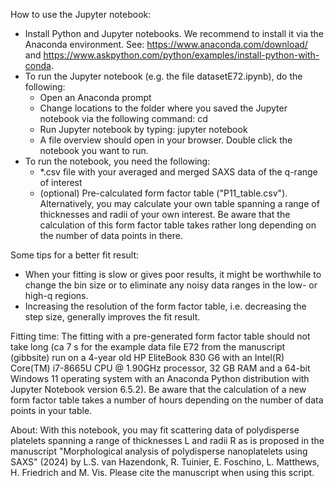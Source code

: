 How to use the Jupyter notebook:
* Install Python and Jupyter notebooks. We recommend to install it via the Anaconda environment. See: https://www.anaconda.com/download/ and https://www.askpython.com/python/examples/install-python-with-conda. 
* To run the Jupyter notebook (e.g. the file datasetE72.ipynb), do the following:
	* Open an Anaconda prompt
	* Change locations to the folder where you saved the Jupyter notebook via the following command: cd <folder path>
	* Run Jupyter notebook by typing: jupyter notebook
	* A file overview should open in your browser. Double click the notebook you want to run.
* To run the notebook, you need the following:
	* *.csv file with your averaged and merged SAXS data of the q-range of interest
	* (optional) Pre-calculated form factor table ("P11_table.csv"). Alternatively, you may calculate your own table spanning a range of thicknesses and radii of your own interest. Be aware that the calculation of this form factor table takes rather long depending on the number of data points in there. 


Some tips for a better fit result:
* When your fitting is slow or gives poor results, it might be worthwhile to change the bin size or to eliminate any noisy data ranges in the low- or high-q regions.
* Increasing the resolution of the form factor table, i.e. decreasing the step size, generally improves the fit result. 

Fitting time:
The fitting with a pre-generated form factor table should not take long (ca 7 s for the example data file E72 from the manuscript (gibbsite) run on a 4-year old HP EliteBook 830 G6 with an Intel(R) Core(TM) i7-8665U CPU @ 1.90GHz processor, 32 GB RAM and a 64-bit Windows 11 operating system with an Anaconda Python distribution with Jupyter Notebook version 6.5.2). Be aware that the calculation of a new form factor table takes a number of hours depending on the number of data points in your table.

About:
With this notebook, you may fit scattering data of polydisperse platelets spanning a range of thicknesses L and radii R as is proposed in the manuscript "Morphological analysis of polydisperse nanoplatelets using SAXS" (2024) by L.S. van Hazendonk, R. Tuinier, E. Foschino, L. Matthews, H. Friedrich and M. Vis. Please cite the manuscript when using this script.